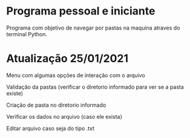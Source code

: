 # Programa pessoal e iniciante
Programa com objetivo de navegar por pastas na maquina atraves do terminal Python.

# Atualização 25/01/2021
Menu com algumas opções de interação com o arquivo

Validação da pastas (verificar o diretorio informado para ver se a pasta existe)

Criação de pasta no diretorio informado

Verificar os dados no arquivo (caso ele exista)

Editar arquivo caso seja do tipo .txt
